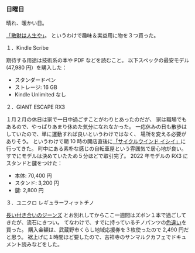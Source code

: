 ### 日曜日

晴れ、暖かい日。

[「散財は人生や」](https://www.youtube.com/@user-vn1px6qo7u)。
というわけで趣味＆実益用に物を３つ買った。

１．Kindle Scribe

期待する用途は技術系の本や PDF などを読むこと。
以下スペックの最安モデル (47,980 円）を購入した：

- スタンダードペン
- ストレージ: 16 GB
- Kindle Unlimited なし

２．GIANT ESCAPE RX3

１月２月の休日は家で一日中過ごすことがわりとあったのだが、
家は職場でもあるので、やっぱりあまり休めた気分になれなかった。
一応休みの日も散歩はしていたので、単に運動すれば良いというわけではなく、
場所を変える必要がありそう。
というわけで朝 10 時の開店直後に[「サイクルウインド イシイ」](https://wind.mall.mitaka.ne.jp/)に行ってきた。
町中にある素朴な感じの自転車屋という雰囲気で居心地が良い。
すでにモデルは決めていたため５分ほどで取引完了。
2022 年モデルの RX3 にスタンドと鍵をつけた：

- 本体: 70,400 円
- スタンド: 3,200 円
- 鍵: 2,800 円

３．ユニクロ レギュラーフィットチノ

[長い付き合いのジーンズ](https://github.com/toasa/diary/blob/main/2023/02/05.md#%E3%82%B8%E3%83%BC%E3%83%B3%E3%82%BA)
とお別れしてからここ一週間はズボン１本で過ごしてきたが、流石にきつい。
てなわけで、すでに持っているチノパンツの[色違い](https://www.uniqlo.com/jp/ja/products/E450269-000/00?colorDisplayCode=34&sizeDisplayCode=085)を買った。 購入金額は、武蔵野市くらし地域応援券を３枚使ったので 2,490 円だと思う。
裾上げに１時間ほど要したので、吉祥寺のサンマルクカフェでドキュメント読みなどをした。